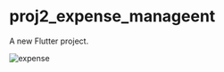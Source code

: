 # proj2_expense_manageent

A new Flutter project.



![expense](https://user-images.githubusercontent.com/93089580/204161265-589c708a-2540-4c06-b72f-e8a4cefd25fe.png)
